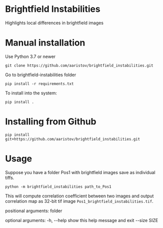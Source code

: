 # Brightfield Instabilities
Highlights local differences in brightfield images

# Manual installation

Use Python 3.7 or newer

`git clone https://github.com/aaristov/brightfield_instabilities.git`

Go to brightfield-instabilities folder

`pip install -r requirements.txt`

To install into the system:

`pip install .`

# Installing from Github

`pip install git+https://github.com/aaristov/brightfield_instabilities.git`

# Usage

Suppose you have a folder Pos1 with brightfield images save as individual tiffs.

`python -m brightfield_instabilities path_to_Pos1`

This will compute correlation coefficient between two images and output correlation map as 32-bit tif image `Pos1_brightfield_instabilities.tif`.

positional arguments:
  folder

optional arguments:
  -h, --help   show this help message and exit
  --size SIZE


